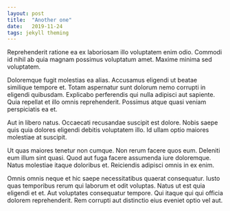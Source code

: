 ```yaml
---
layout: post
title:  "Another one"
date:   2019-11-24
tags: jekyll theming
---
```


Reprehenderit ratione ea ex laboriosam illo voluptatem enim odio. Commodi id nihil ab quia magnam possimus voluptatum amet. Maxime minima sed voluptatem.

Doloremque fugit molestias ea alias. Accusamus eligendi ut beatae similique tempore et. Totam aspernatur sunt dolorum nemo corrupti in eligendi quibusdam. Explicabo perferendis qui nulla adipisci aut sapiente. Quia repellat et illo omnis reprehenderit. Possimus atque quasi veniam perspiciatis ea et.

Aut in libero natus. Occaecati recusandae suscipit est dolore. Nobis saepe quis quia dolores eligendi debitis voluptatem illo. Id ullam optio maiores molestiae at suscipit.

Ut quas maiores tenetur non cumque. Non rerum facere quos eum. Deleniti eum illum sint quasi. Quod aut fuga facere assumenda iure doloremque. Natus molestiae itaque doloribus et. Reiciendis adipisci omnis in ex enim.

Omnis omnis neque et hic saepe necessitatibus quaerat consequatur. Iusto quas temporibus rerum qui laborum et odit voluptas. Natus ut est quia eligendi et et. Aut voluptates consequatur tempore. Qui itaque qui qui officia dolorem reprehenderit. Rem corrupti aut distinctio eius eveniet optio vel aut.

